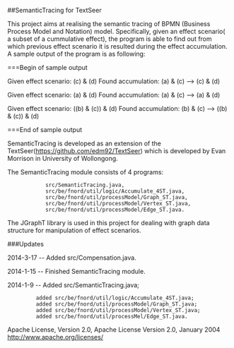 ##SemanticTracing for TextSeer

This project aims at realising the semantic tracing of BPMN (Business Process Model and Notation) model. Specifically, given an effect scenario( a subset of a cummulative effect), the program is able to find out from which previous effect scenario it is resulted during the effect accumulation. A sample output of the program is as following:


===Begin of sample output

Given effect scenario: (c) & (d) 
Found accumulation: (a) & (c) --> (c) & (d)

Given effect scenario: (a) & (d) 
Found accumulation: (a) & (c) --> (a) & (d)

Given effect scenario: ((b) & (c)) & (d) 
Found accumulation: (b) & (c) --> ((b) & (c)) & (d)

===End of sample output


SemanticTracing is developed as an extension of the TextSeer(https://github.com/edm92/TextSeer) which is developed by Evan Morrison in University of Wollongong.

The SemanticTracing module consists of 4 programs:
```
            src/SemanticTracing.java, 
            src/be/fnord/util/logic/Accumulate_4ST.java,
            src/be/fnord/util/processModel/Graph_ST.java, 
            src/be/fnord/util/processModel/Vertex_ST.java, 
            src/be/fnord/util/processModel/Edge_ST.java. 
```
The JGraphT library is used in this project for dealing with graph data structure for manipulation of effect scenarios.

###Updates

2014-3-17 -- Added src/Compensation.java.

2014-1-15 -- Finished SemanticTracing module. 

2014-1-9  -- Added src/SemanticTracing.java;

             added src/be/fnord/util/logic/Accumulate_4ST.java;
             added src/be/fnord/util/processModel/Graph_ST.java; 
             added src/be/fnord/util/processModel/Vertex_ST.java; 
             added src/be/fnord/util/processMel/Edge_ST.java. 

Apache License, Version 2.0, Apache License Version 2.0, January 2004 http://www.apache.org/licenses/
